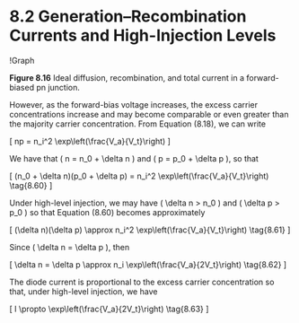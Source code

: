 # 8.2 Generation–Recombination Currents and High-Injection Levels

!Graph

**Figure 8.16** Ideal diffusion, recombination, and total current in a forward-biased pn junction.

However, as the forward-bias voltage increases, the excess carrier concentrations increase and may become comparable or even greater than the majority carrier concentration. From Equation (8.18), we can write

\[
np = n_i^2 \exp\left(\frac{V_a}{V_t}\right)
\]

We have that \( n = n_0 + \delta n \) and \( p = p_0 + \delta p \), so that

\[
(n_0 + \delta n)(p_0 + \delta p) = n_i^2 \exp\left(\frac{V_a}{V_t}\right) \tag{8.60}
\]

Under high-level injection, we may have \( \delta n > n_0 \) and \( \delta p > p_0 \) so that Equation (8.60) becomes approximately

\[
(\delta n)(\delta p) \approx n_i^2 \exp\left(\frac{V_a}{V_t}\right) \tag{8.61}
\]

Since \( \delta n = \delta p \), then

\[
\delta n = \delta p \approx n_i \exp\left(\frac{V_a}{2V_t}\right) \tag{8.62}
\]

The diode current is proportional to the excess carrier concentration so that, under high-level injection, we have

\[
I \propto \exp\left(\frac{V_a}{2V_t}\right) \tag{8.63}
\]
